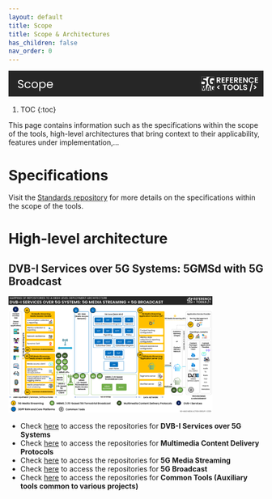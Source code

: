 ```yaml
---
layout: default
title: Scope
title: Scope & Architectures
has_children: false
nav_order: 0
---
```


<img src="../../assets/images/Banner_Scope.png" /> 

1. TOC
{:toc}

This page contains information such as the specifications within the scope of the tools, high-level architectures that bring context to their applicability, features under implementation,...

# Specifications

Visit the [Standards repository](https://5g-mag.github.io/Standards/) for more details on the specifications within the scope of the tools.

# High-level architecture

## DVB-I Services over 5G Systems: 5GMSd with 5G Broadcast

<img src="../../assets/images/projects/dvb_diagram.png" style="width: 80%">

 * Check [here](./repositories.html) to access the repositories for **DVB-I Services over 5G Systems**
 * Check [here](../multimedia-content-delivery/repositories.html) to access the repositories for **Multimedia Content Delivery Protocols**
 * Check [here](../5g-media-streaming/repositories.html) to access the repositories for **5G Media Streaming**
 * Check [here](../lte-based-5g-broadcast/repositories.html) to access the repositories for **5G Broadcast**
 * Check [here](../common-tools/) to access the repositories for **Common Tools (Auxiliary tools common to various projects)**
